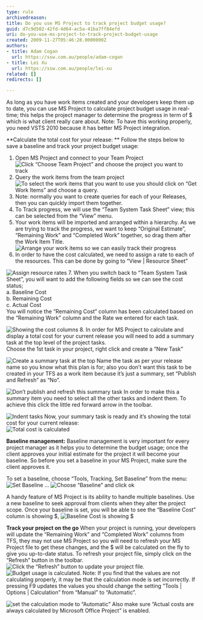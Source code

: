 ```yaml
---
type: rule
archivedreason: 
title: Do you use MS Project to track project budget usage?
guid: d7c9d502-42fd-4d64-ac5a-41ba7ff84efd
uri: do-you-use-ms-project-to-track-project-budget-usage
created: 2009-11-27T05:46:28.0000000Z
authors:
- title: Adam Cogan
  url: https://ssw.com.au/people/adam-cogan
- title: Lei Xu
  url: https://ssw.com.au/people/lei-xu
related: []
redirects: []

---
```


As long as you have work items created and your developers keep them up to date, you can use MS Project to calculate project budget usage in real-time; this helps the project manager to determine the progress in term of $ which is what client really care about. 
 Note: To have this working properly, you need VSTS 2010 because it has better MS Project integration. 

<!--endintro-->
**Calculate the total cost for your release:
** Follow the steps below to save a baseline and track your project budget usage:

1. Open MS Project and connect to your Team Project 
![Click “Choose Team Project” and choose the project you want to track](ChooseTeamProject_Small.jpg)
2. Query the work items from the team project 
![To select the work items that you want to use you should click on “Get Work Items” and choose a query.](QueryTheWorkItem_Small.jpg)
3. Note: normally you want to create queries for each of your Releases, then you can quickly import them together.
4. To Track progress, we will use the “Team System Task Sheet” view; this can be selected from the “View” menu.
5. Your work items will be imported and arranged within a hierarchy. As we are trying to track the progress, we want to keep “Original Estimate”, “Remaining Work” and “Completed Work” together, so drag them after the Work Item Title.
![Arrange your work items so we can easily track their progress](ArrangeWorkItems_Small.jpg)
6. In order to have the cost calculated, we need to assign a rate to each of the resources. This can be done by going to “View | Resource Sheet”

![Assign resource rates](AssignResourceRates.jpg)
7. When you switch back to “Team System Task Sheet”, you will want to add the following fields so we can see the cost status;
<br>      a.  Baseline Cost
<br>      b. Remaining Cost
<br>      c. Actual Cost 
<br>    You will notice the “Remaining Cost” column has been calculated based on the “Remaining Work” column and the Rate we entered for each task. 

![Showing the cost columns](CostColumn_Small.jpg)
8. In order for MS Project to calculate and display a total cost for your current release you will need to add a summary task at the top level of the project tasks.
<br>    Choose the 1st task in your project, right click and create a “New Task” 

![Create a summary task at the top Name the task as per your release name so you know what this plan is for; also you don’t want this task to be created in your TFS as a work item because it’s just a summary, set “Publish and Refresh” as “No”.](SummaryTask.jpg)

![Don’t publish and refresh this summary task In order to make this a summary item you need to select all the other tasks and indent them. To achieve this click the little red forward arrow in the toolbar.](NoPublishAndRefresh.jpg)

![Indent tasks Now, your summary task is ready and it’s showing the total cost for your current release:](IndentTask_Small.jpg)
![Total cost is calculated](TotalCost_Small.jpg)


**Baseline management:** 
 Baseline management is very important for every project manager as it helps you to determine the budget usage; once the client approves your initial estimate for the project it will become your baseline. So before you set a baseline in your MS Project, make sure the client approves it.

To set a baseline, choose “Tools, Tracking, Set Baseline” from the menu: 
![Set Baseline …](SetBaseline_Small.jpg)
![Choose “Baseline” and click ok](ChooseBaseline.jpg)

A handy feature of MS Project is its ability to handle multiple baselines. Use a new baseline to seek approval from clients when they alter the project scope. 
 Once your baseline is set, you will be able to see the “Baseline Cost” column is showing $,
![Baseline Cost is showing $](BaselineCost_Small.jpg)

**Track your project on the go** 
 When your project is running, your developers will update the “Remaining Work” and “Completed Work” columns from TFS, they may not use MS Project so you will need to refresh your MS Project file to get these changes, and the $ will be calculated on the fly to give you up-to-date status.
 To refresh your project file, simply click on the “Refresh” button in the toolbar. 
![Click the “Refresh” button to update your project file.](RefreshProject.jpg)
![Budget usage is calculated. Note: If you find that the values are not calculating properly, it may be that the calculation mode is set incorrectly. If pressing F9 updates the values you should change the setting “Tools | Options | Calculation” from “Manual” to “Automatic”.](BudgetUsage_Small.jpg)

![set the calculation mode to “Automatic” Also make sure “Actual costs are always calculated by Microsoft Office Project” is enabled.](CalculationMode_Small.jpg)
